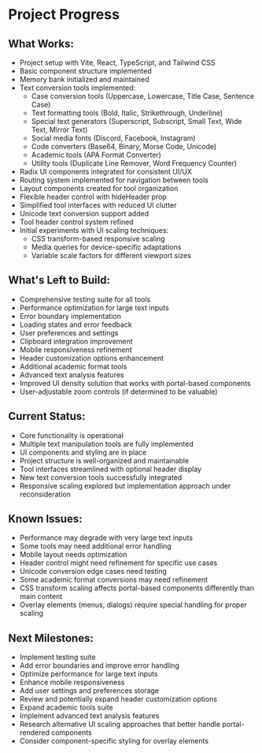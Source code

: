 # Project Progress

## What Works:
- Project setup with Vite, React, TypeScript, and Tailwind CSS
- Basic component structure implemented
- Memory bank initialized and maintained
- Text conversion tools implemented:
  - Case conversion tools (Uppercase, Lowercase, Title Case, Sentence Case)
  - Text formatting tools (Bold, Italic, Strikethrough, Underline)
  - Special text generators (Superscript, Subscript, Small Text, Wide Text, Mirror Text)
  - Social media fonts (Discord, Facebook, Instagram)
  - Code converters (Base64, Binary, Morse Code, Unicode)
  - Academic tools (APA Format Converter)
  - Utility tools (Duplicate Line Remover, Word Frequency Counter)
- Radix UI components integrated for consistent UI/UX
- Routing system implemented for navigation between tools
- Layout components created for tool organization
- Flexible header control with hideHeader prop
- Simplified tool interfaces with reduced UI clutter
- Unicode text conversion support added
- Tool header control system refined
- Initial experiments with UI scaling techniques:
  - CSS transform-based responsive scaling
  - Media queries for device-specific adaptations
  - Variable scale factors for different viewport sizes

## What's Left to Build:
- Comprehensive testing suite for all tools
- Performance optimization for large text inputs
- Error boundary implementation
- Loading states and error feedback
- User preferences and settings
- Clipboard integration improvement
- Mobile responsiveness refinement
- Header customization options enhancement
- Additional academic format tools
- Advanced text analysis features
- Improved UI density solution that works with portal-based components
- User-adjustable zoom controls (if determined to be valuable)

## Current Status:
- Core functionality is operational
- Multiple text manipulation tools are fully implemented
- UI components and styling are in place
- Project structure is well-organized and maintainable
- Tool interfaces streamlined with optional header display
- New text conversion tools successfully integrated
- Responsive scaling explored but implementation approach under reconsideration

## Known Issues:
- Performance may degrade with very large text inputs
- Some tools may need additional error handling
- Mobile layout needs optimization
- Header control might need refinement for specific use cases
- Unicode conversion edge cases need testing
- Some academic format conversions may need refinement
- CSS transform scaling affects portal-based components differently than main content
- Overlay elements (menus, dialogs) require special handling for proper scaling

## Next Milestones:
- Implement testing suite
- Add error boundaries and improve error handling
- Optimize performance for large text inputs
- Enhance mobile responsiveness
- Add user settings and preferences storage
- Review and potentially expand header customization options
- Expand academic tools suite
- Implement advanced text analysis features
- Research alternative UI scaling approaches that better handle portal-rendered components
- Consider component-specific styling for overlay elements
